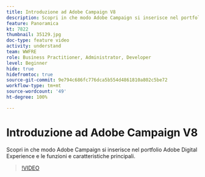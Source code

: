 ```yaml
---
title: Introduzione ad Adobe Campaign V8
description: Scopri in che modo Adobe Campaign si inserisce nel portfolio Adobe Digital Experience e le funzioni e caratteristiche principali.
feature: Panoramica
kt: 7822
thumbnail: 35129.jpg
doc-type: feature video
activity: understand
team: WWFRE
role: Business Practitioner, Administrator, Developer
level: Beginner
hide: true
hidefromtoc: true
source-git-commit: 9e794c686fc776dca5b554d4861810a802c5be72
workflow-type: tm+mt
source-wordcount: '49'
ht-degree: 100%

---
```



# Introduzione ad Adobe Campaign V8

Scopri in che modo Adobe Campaign si inserisce nel portfolio Adobe Digital Experience e le funzioni e caratteristiche principali.

>[!VIDEO](https://video.tv.adobe.com/v/35129?quality=12)
